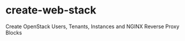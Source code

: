 create-web-stack
================

Create OpenStack Users, Tenants, Instances and NGINX Reverse Proxy Blocks
